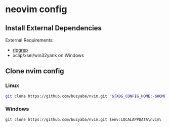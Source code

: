 # neovim config

## Install External Dependencies

External Requirements:
- [ripgrep](https://github.com/BurntSushi/ripgrep#installation)
- xclip/xsel/win32yank on Windows

## Clone nvim config

### Linux
```bash
git clone https://github.com/buzyaba/nvim.git "${XDG_CONFIG_HOME:-$HOME/.config}"/nvim
```

### Windows
```shell
git clone https://github.com/buzyaba/nvim.git $env:LOCALAPPDATA\nvim\
```
